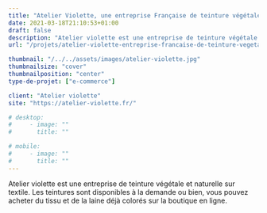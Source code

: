 ```yaml
---
title: "Atelier Violette, une entreprise Française de teinture végétale sur tissus."
date: 2021-03-18T21:10:53+01:00
draft: false
description: "Atelier violette est une entreprise de teinture végétale et naturelle sur textile. Les teintures sont disponibles sur la boutique en ligne."
url: "/projets/atelier-violette-entreprise-francaise-de-teinture-vegetale/"

thumbnail: "/../../assets/images/atelier-violette.jpg"
thumbnailsize: "cover"
thumbnailposition: "center"
type-de-projet: ["e-commerce"]

client: "Atelier violette"
site: "https://atelier-violette.fr/"

# desktop: 
#     - image: ""
#       title: ""

# mobile:
#     - image: ""
#       title: ""
---
```

Atelier violette est une entreprise de teinture végétale et naturelle sur textile. Les teintures sont disponibles à la demande ou bien, vous pouvez acheter du tissu et de la laine déjà colorés sur la boutique en ligne.
